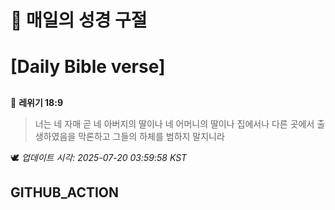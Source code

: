 # 🙏 매일의 성경 구절
# [Daily Bible verse]
##
<!-- START_BIBLE_VERSE -->
📖 **레위기 18:9**
> 너는 네 자매 곧 네 아버지의 딸이나 네 어머니의 딸이나 집에서나 다른 곳에서 출생하였음을 막론하고 그들의 하체를 범하지 말지니라

🕊️ _업데이트 시각: 2025-07-20 03:59:58 KST_
  <!-- END_BIBLE_VERSE -->
## GITHUB_ACTION
